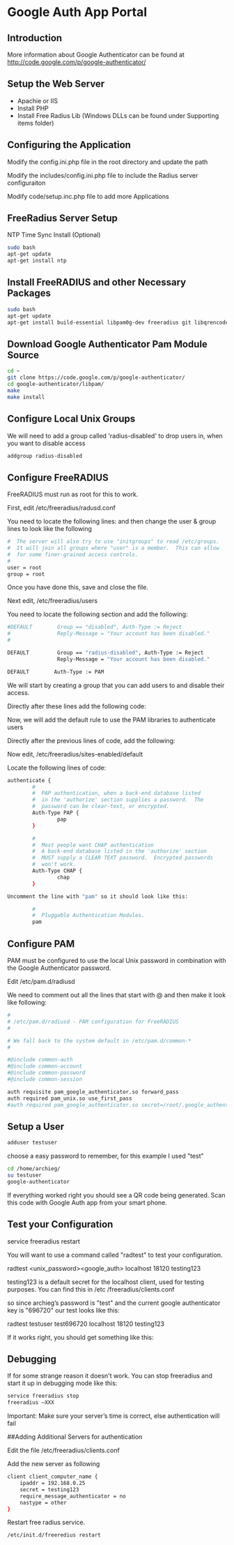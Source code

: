 # Google Auth App Portal

## Introduction

More information about Google Authenticator can be found at http://code.google.com/p/google-authenticator/

## Setup the Web Server

* Apachie or IIS
* Install PHP
* Install Free Radius Lib (Windows DLLs can be found under Supporting items folder)

## Configuring the Application

Modify the config.ini.php file in the root directory and update the path

Modify the includes/config.ini.php file to include the Radius server configuraiton

Modify code/setup.inc.php file to add more Applications

## FreeRadius Server Setup

NTP Time Sync Install (Optional)

```bash
sudo bash
apt-get update
apt-get install ntp
```

## Install FreeRADIUS and other Necessary Packages

```bash
sudo bash
apt-get update
apt-get install build-essential libpam0g-dev freeradius git libqrencode3 
```

## Download Google Authenticator Pam Module Source

```bash
cd ~
git clone https://code.google.com/p/google-authenticator/
cd google-authenticator/libpam/
make
make install
```

## Configure Local Unix Groups

We will need to add a group called 'radius-disabled' to drop users in, when you want to disable access

```bash
addgroup radius-disabled
```

## Configure FreeRADIUS

FreeRADIUS must run as root for this to work.

First, edit /etc/freeradius/radusd.conf

You need to locate the following lines: and then change the user & group lines to look like the following

```bash
#  The server will also try to use "initgroups" to read /etc/groups.
#  It will join all groups where "user" is a member.  This can allow
#  for some finer-grained access controls.
#
user = root
group = root
```

Once you have done this, save and close the file.

Next edit, /etc/freeradius/users

You need to locate the following section and add the following:

```bash
#DEFAULT        Group == "disabled", Auth-Type := Reject
#               Reply-Message = "Your account has been disabled."
#

DEFAULT         Group == "radius-disabled", Auth-Type := Reject
                Reply-Message = "Your account has been disabled."

DEFAULT        Auth-Type := PAM
```

We will start by creating a group that you can add users to and disable their access.

Directly after these lines add the following code:
 
Now, we will add the default rule to use the PAM libraries to authenticate users

Directly after the previous lines of code, add the following:
 
Now edit, /etc/freeradius/sites-enabled/default

Locate the following lines of code:

```bash
authenticate {
        #
        #  PAP authentication, when a back-end database listed
        #  in the 'authorize' section supplies a password.  The
        #  password can be clear-text, or encrypted.
        Auth-Type PAP {
                pap
        }

        #
        #  Most people want CHAP authentication
        #  A back-end database listed in the 'authorize' section
        #  MUST supply a CLEAR TEXT password.  Encrypted passwords
        #  won't work.
        Auth-Type CHAP {
                chap
        }

Uncomment the line with "pam" so it should look like this:

		#
        #  Pluggable Authentication Modules.
        pam
```

## Configure PAM

PAM must be configured to use the local Unix password in combination with the Google Authenticator password.

Edit /etc/pam.d/radiusd
 
We need to comment out all the lines that start with @ and then make it look like following:

```bash
#
# /etc/pam.d/radiusd - PAM configuration for FreeRADIUS
#

# We fall back to the system default in /etc/pam.d/common-*
#

#@include common-auth
#@include common-account
#@include common-password
#@include common-session

auth requisite pam_google_authenticator.so forward_pass
auth required pam_unix.so use_first_pass
#auth required pam_google_authenticator.so secret=/root/.google_authenticator
```

## Setup a User

```bash
adduser testuser
```

choose a easy password to remember, for this example I used "test"

```bash
cd /home/archieg/
su testuser
google-authenticator
```

If everything worked right you should see a QR code being generated. Scan this code with Google Auth app from your smart phone.

## Test your Configuration

service freeradius restart

You will want to use a command called "radtest" to test your configuration.

radtest <username> <unix_password><google_auth> localhost 18120 testing123

testing123 is a default secret for the localhost client, used for testing purposes.  You can find this in /etc
/freeradius/clients.conf

so since archieg’s password is "test" and the current google authenticator key is "696720" our test looks like this:

radtest testuser test696720 localhost 18120 testing123

If it works right, you should get something like this:

## Debugging

If for some strange reason it doesn't work.  You can stop freeradius and start it up in debugging mode like this:

```bash
service freeradius stop
freeradius –XXX
```

Important: Make sure your server’s time is correct, else authentication will fail

##Adding Additional Servers for authentication

Edit the file /etc/freeradius/clients.conf

Add the new server as following

```bash
client client_computer_name {
	ipaddr = 192.168.0.25
	secret = testing123
	require_message_authenticator = no
	nastype = other
}
```

Restart free radius service.

```bash
/etc/init.d/freeredius restart
```
